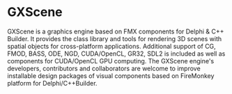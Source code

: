 # GXScene
GXScene is a graphics engine based on FMX components for Delphi &amp; C++ Builder. 
It provides the class library and tools for rendering 3D scenes 
with spatial objects for cross-platform applications. 
Additional support of CG, FMOD, BASS, ODE, NGD, CUDA/OpenCL, GR32, SDL2 is included
as well as components for CUDA/OpenCL GPU computing. 
The GXScene engine's developers, contributors and collaborators are welcome 
to improve installable design packages of visual components 
based on FireMonkey platform for Delphi/C++Builder.
